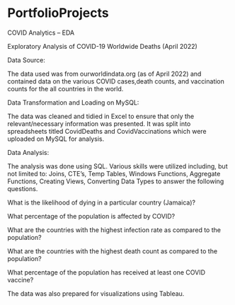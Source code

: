 # PortfolioProjects
COVID Analytics – EDA  

Exploratory Analysis of COVID-19 Worldwide Deaths (April 2022) 

 
Data Source: 

The data used was from ourworldindata.org (as of April 2022) and contained data on the various COVID cases,death counts, and vaccination counts for the all countries in the world.  



Data Transformation and Loading on MySQL: 

The data was cleaned and tidied in Excel to ensure that only the relevant/necessary information was presented. It was split into spreadsheets titled CovidDeaths and CovidVaccinations which were uploaded on MySQL for analysis. 


Data Analysis: 

The analysis was done using SQL. Various skills were utilized including, but not limited to: Joins, CTE’s, Temp Tables, Windows Functions, Aggregate Functions, Creating Views, Converting Data Types to answer the following questions.  

 
What is the likelihood of dying in a particular country (Jamaica)? 

What percentage of the population is affected by COVID? 

What are the countries with the highest infection rate as compared to the population? 

What are the countries with the highest death count as compared to the population? 

What percentage of the population has received at least one COVID vaccine? 

 

The data was also prepared for visualizations using Tableau. 
